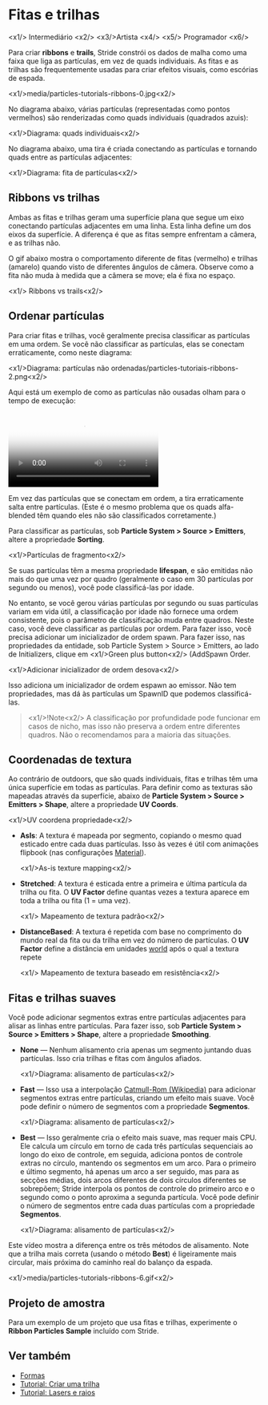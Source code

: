 # Fitas e trilhas

<x1\/> Intermediário <x2\/>
<x3\/>Artista <x4\/>
<x5\/> Programador <x6\/>

Para criar **ribbons** e **trails**, Stride constrói os dados de malha como uma faixa que liga as partículas, em vez de quads individuais. As fitas e as trilhas são frequentemente usadas para criar efeitos visuais, como escórias de espada.

<x1\/>media\/particles-tutorials-ribbons-0.jpg<x2\/>

No diagrama abaixo, várias partículas (representadas como pontos vermelhos) são renderizadas como quads individuais (quadrados azuis):

<x1\/>Diagrama: quads individuais<x2\/>

No diagrama abaixo, uma tira é criada conectando as partículas e tornando quads entre as partículas adjacentes:

<x1\/>Diagrama: fita de partículas<x2\/>

## Ribbons vs trilhas

Ambas as fitas e trilhas geram uma superfície plana que segue um eixo conectando partículas adjacentes em uma linha. Esta linha define um dos eixos da superfície. A diferença é que as fitas sempre enfrentam a câmera, e as trilhas não.

O gif abaixo mostra o comportamento diferente de fitas (vermelho) e trilhas (amarelo) quando visto de diferentes ângulos de câmera. Observe como a fita não muda à medida que a câmera se move; ela é fixa no espaço.

<x1\/> Ribbons vs trails<x2\/>

## Ordenar partículas

Para criar fitas e trilhas, você geralmente precisa classificar as partículas em uma ordem. Se você não classificar as partículas, elas se conectam erraticamente, como neste diagrama:

<x1\/>Diagrama: partículas não ordenadas\/particles-tutoriais-ribbons-2.png<x2\/>

Aqui está um exemplo de como as partículas não ousadas olham para o tempo de execução:

<p>
<video autoplay loop class="responsive-video" poster="tutorials/media/sword-slash-2.jpg">
   <source src="tutorials/media/sword-slash-2.mp4" type="video/mp4">
</video>
</p>

Em vez das partículas que se conectam em ordem, a tira erraticamente salta entre partículas. (Este é o mesmo problema que os quads alfa-blended têm quando eles não são classificados corretamente.)

Para classificar as partículas, sob **Particle System > Source > Emitters**, altere a propriedade **Sorting**.

<x1\/>Partículas de fragmento<x2\/>

Se suas partículas têm a mesma propriedade **lifespan**, e são emitidas não mais do que uma vez por quadro (geralmente o caso em 30 partículas por segundo ou menos), você pode classificá-las por idade.

No entanto, se você gerou várias partículas por segundo ou suas partículas variam em vida útil, a classificação por idade não fornece uma ordem consistente, pois o parâmetro de classificação muda entre quadros. Neste caso, você deve classificar as partículas por ordem. Para fazer isso, você precisa adicionar um inicializador de ordem <g id="1">spawn</g>. Para fazer isso, nas propriedades da entidade, sob <g id="2">Particle System > Source > Emitters</g>, ao lado de <g id="3">Initializers</g>, clique em <x1\/>Green plus button<x2\/> (<g id="6">Add</g>Spawn Order</g>.<g id="7">

<x1\/>Adicionar inicializador de ordem desova<x2\/>

Isso adiciona um inicializador de ordem espawn ao emissor. Não tem propriedades, mas dá às partículas um SpawnID que podemos classificá-las.

> <x1\/>!Note<x2\/>
> A classificação por profundidade pode funcionar em casos de nicho, mas isso não preserva a ordem entre diferentes quadros. Não o recomendamos para a maioria das situações.

## Coordenadas de textura

Ao contrário de outdoors, que são quads individuais, fitas e trilhas têm uma única superfície em todas as partículas. Para definir como as texturas são mapeadas através da superfície, abaixo de **Particle System > Source > Emitters > Shape**, altere a propriedade **UV Coords**.

<x1\/>UV coordena propriedade<x2\/>

* **AsIs**: A textura é mapeada por segmento, copiando o mesmo quad esticado entre cada duas partículas. Isso às vezes é útil com animações flipbook (nas configurações [Material](materials.md)).

   <x1\/>As-is texture mapping<x2\/>

* **Stretched**: A textura é esticada entre a primeira e última partícula da trilha ou fita. O **UV Factor** define quantas vezes a textura aparece em toda a trilha ou fita (1 = uma vez).

   <x1\/> Mapeamento de textura padrão<x2\/>

* **DistanceBased**: A textura é repetida com base no comprimento do mundo real da fita ou da trilha em vez do número de partículas. O **UV Factor** define a distância em unidades [world](../game-studio/world-units.md) após o qual a textura repete

   <x1\/> Mapeamento de textura baseado em resistência<x2\/>

## Fitas e trilhas suaves

Você pode adicionar segmentos extras entre partículas adjacentes para alisar as linhas entre partículas. Para fazer isso, sob **Particle System > Source > Emitters > Shape**, altere a propriedade **Smoothing**.

* **None** — Nenhum alisamento cria apenas um segmento juntando duas partículas. Isso cria trilhas e fitas com ângulos afiados.

   <x1\/>Diagrama: alisamento de partículas<x2\/>

* **Fast** — Isso usa a interpolação [Catmull-Rom (Wikipedia)](https://en.wikipedia.org/wiki/Centripetal_Catmull%E2%80%93Rom_spline) para adicionar segmentos extras entre partículas, criando um efeito mais suave. Você pode definir o número de segmentos com a propriedade **Segmentos**.

   <x1\/>Diagrama: alisamento de partículas<x2\/>

* **Best** — Isso geralmente cria o efeito mais suave, mas requer mais CPU. Ele calcula um círculo em torno de cada três partículas sequenciais ao longo do eixo de controle, em seguida, adiciona pontos de controle extras no círculo, mantendo os segmentos em um arco. Para o primeiro e último segmento, há apenas um arco a ser seguido, mas para as secções médias, dois arcos diferentes de dois círculos diferentes se sobrepõem; Stride interpola os pontos de controle do primeiro arco e o segundo como o ponto aproxima a segunda partícula. Você pode definir o número de segmentos entre cada duas partículas com a propriedade **Segmentos**.

   <x1\/>Diagrama: alisamento de partículas<x2\/>

Este vídeo mostra a diferença entre os três métodos de alisamento. Note que a trilha mais correta (usando o método **Best**) é ligeiramente mais circular, mais próxima do caminho real do balanço da espada.

<x1\/>media\/particles-tutorials-ribbons-6.gif<x2\/>

## Projeto de amostra

Para um exemplo de um projeto que usa fitas e trilhas, experimente o **Ribbon Particles Sample** incluído com Stride.

## Ver também

* [Formas](shapes.md)
* [Tutorial: Criar uma trilha](tutorials/create-a-trail.md)
* [Tutorial: Lasers e raios](tutorials/lasers-and-lightning.md)